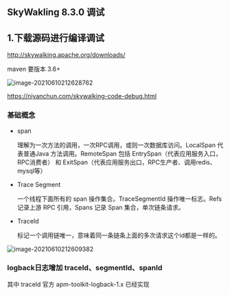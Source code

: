 ## SkyWakling 8.3.0 调试

## 1.下载源码进行编译调试

http://skywalking.apache.org/downloads/

maven 要版本 3.6+

![image-20210610212628762](assets/image-20210610212628762.png)

https://niyanchun.com/skywalking-code-debug.html



### 基础概念

- span

  理解为一次方法的调用，一次RPC调用，或则一次数据库访问。LocalSpan 代表普通Java 方法调用。RemoteSpan 包括 EntrySpan（代表应用服务入口，RPC消费者） 和 ExitSpan（代表应用服务出口，RPC生产者、调用redis、mysql等） 

- Trace Segment

  一个线程下面所有的 span 操作集合。TraceSegmentId 操作唯一标志。Refs 记录上游 RPC 引用，Spans 记录 Span 集合，单次链条请求。
  
- TraceId

  标记一个调用链唯一，意味着同一条链条上面的多次请求这个id都是一样的。



![image-20210610212609382](assets/image-20210610212609382.png)

### logback日志增加 traceId、segmentId、spanId

其中 traceId 官方 apm-toolkit-logback-1.x 已经实现